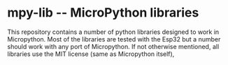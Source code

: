 # mpy-lib -- MicroPython libraries

This repository contains a number of python libraries designed to work in Micropython.
Most of the libraries are tested with the Esp32 but a number should work with any port of
Micropython.
If not otherwise mentioned, all libraries use the MIT license (same as Micropython itself),
